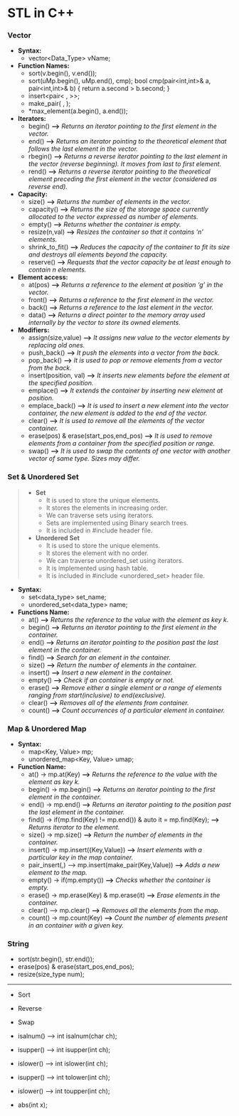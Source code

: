 # STL in C++

### Vector
  - **Syntax:**
      - vector<Data_Type> vName;
  - **Function Names:**
      - sort(v.begin(), v.end());
      - sort(uMp.begin(), uMp.end(), cmp);	bool cmp(pair<int,int>& a, pair<int,int>& b) { return a.second > b.second; }
      - insert<pair< , >>;
      - make_pair( , );
      - *max_element(a.begin(), a.end());
  - **Iterators:**
      - begin()		**–>**  *Returns an iterator pointing to the first element in the vector.*
      - end() 		**–>**	*Returns an iterator pointing to the theoretical element that follows the last element in the vector.*
      - rbegin() 	**–>**	*Returns a reverse iterator pointing to the last element in the vector (reverse beginning). It moves from last to first element.*
      - rend() 		**–>**	*Returns a reverse iterator pointing to the theoretical element preceding the first element in the vector (considered as reverse end).*
  - **Capacity:**
      - size()		**–>**	*Returns the number of elements in the vector.*
      - capacity()	**–>**	*Returns the size of the storage space currently allocated to the vector expressed as number of elements.*
      - empty()		**–>**	*Returns whether the container is empty.*
      - resize(n,val)	**–>**	*Resizes the container so that it contains ‘n’ elements.*
      - shrink_to_fit()	**–>**	*Reduces the capacity of the container to fit its size and destroys all elements beyond the capacity.*
      - reserve()	**–>**	*Requests that the vector capacity be at least enough to contain n elements.*
  - **Element access:**
      - at(pos) 	**–>**	*Returns a reference to the element at position ‘g’ in the vector.*
      - front() 	**–>**	*Returns a reference to the first element in the vector.*
      - back() 		**–>**	*Returns a reference to the last element in the vector.*
      - data() 		**–>**	*Returns a direct pointer to the memory array used internally by the vector to store its owned elements.*
  - **Modifiers:**
      - assign(size,value)			**–>**	*It assigns new value to the vector elements by replacing old ones.*
      - push_back()				**–>**	*It push the elements into a vector from the back.*
      - pop_back()				**–>**	*It is used to pop or remove elements from a vector from the back.*
      - insert(position, val)			**–>**	*It inserts new elements before the element at the specified position.*
      - emplace()				**–>**	*It extends the container by inserting new element at position.*
      - emplace_back()				**–>**	*It is used to insert a new element into the vector container, the new element is added to the end of the vector.*
      - clear()					**–>**	*It is used to remove all the elements of the vector container.*
      - erase(pos) & erase(start_pos,end_pos)	**–>**	*It is used to remove elements from a container from the specified position or range.*
      - swap()					**–>**	*It is used to swap the contents of one vector with another vector of same type. Sizes may differ.*
	
### Set & Unordered Set
>  - **Set**
>    -  It is used to store the unique elements.
>    -  It stores the elements in increasing order.
>    -  We can traverse sets using iterators.
>    -  Sets are implemented using Binary search trees.
>    -  It is included in #include <set> header file.
>  - **Unordered Set**
>    - It is used to store the unique elements.
>    - It stores the element with no order.
>    - We can traverse unordered_set using iterators.
>    - It is implemented using hash table.
>    - It is included in #include <unordered_set> header file.
  - **Syntax:**
    - set<data_type> set_name;
    - unordered_set<data_type> name;
  - **Functions Name:**
    - at()	**–>**	*Returns the reference to the value with the element as key k.*
    - begin()	**–>**	*Returns an iterator pointing to the first element in the container.*
    - end()     **–>**	*Returns an iterator pointing to the position past the last element in the container.*
    - find()	**–>**	*Search for an element in the container.*
    - size()	**–>**	*Return the number of elements in the container.*
    - insert()	**–>**	*Insert a new element in the container.*
    - empty()	**–>**	*Check if an container is empty or not.*
    - erase()	**–>**	*Remove either a single element or a range of elements ranging from start(inclusive) to end(exclusive).*
    - clear()	**–>**	*Removes all of the elements from container.*
    - count()	**–>**	*Count occurrences of a particular element in container.*		

  ### Map & Unordered Map
  - **Syntax:**
    - map<Key, Value> mp;
    - unordered_map<Key, Value> umap;
  - **Function Name:**
    - at()			->	mp.at(Key)												    **–>**	*Returns the reference to the value with the element as key k.*
    - begin()			->	mp.begin()												**–>**	*Returns an iterator pointing to the first element in the container.*
    - end()			->	mp.end()												    **–>**	*Returns an iterator pointing to the position past the last element in the container.*
    - find()			->	if(mp.find(Key) != mp.end()) & auto it = mp.find(Key);	**–>**	*Returns iterator to the element.*
    - size()			->	mp.size()												**–>**	*Return the number of elements in the container.*
    - insert()		->	mp.insert({Key,Value})									    **–>**	*Insert elements with a particular key in the map container.*
    - pair_insert(,)	–>	mp.insert(make_pair(Key,Value))							**–>**	*Adds a new element to the map.*
    - empty()			->	if(mp.empty())											**–>**	*Checks whether the container is empty.*
    - erase()			->	mp.erase(Key) & mp.erase(it)							**–>**	*Erase elements in the container.*
    - clear()			–>	mp.clear()												**–>**	*Removes all the elements from the map.*
    - count()			->	mp.count(Key)											**–>**	*Count the number of elements present in an container with a given key.*

### String
- sort(str.begin(), str.end());
- erase(pos) & erase(start_pos,end_pos);
- resize(size_type num);
	 
	 
	 
	 
	 

--------------------------------------------------------------------------------
- Sort
- Reverse
- Swap

- isalnum() -->  int isalnum(char ch);
- isupper() -->  int isupper(int ch);
- islower() -->  int islower(int ch);
- isupper() -->  int tolower(int ch);
- islower() -->  int toupper(int ch);

- abs(int x);


